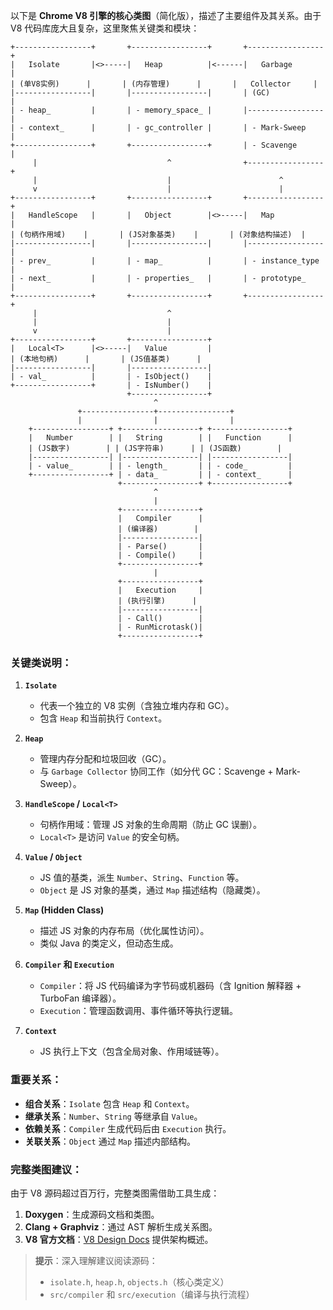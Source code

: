 以下是 **Chrome V8 引擎的核心类图**（简化版），描述了主要组件及其关系。由于 V8 代码库庞大且复杂，这里聚焦关键类和模块：

```plaintext
+-----------------+       +-----------------+       +-----------------+
|   Isolate       |<>-----|   Heap          |<------|   Garbage       |
| (单V8实例)      |       | (内存管理)      |       |   Collector     |
|-----------------|       |-----------------|       | (GC)            |
| - heap_         |       | - memory_space_ |       |-----------------|
| - context_      |       | - gc_controller |       | - Mark-Sweep    |
+-----------------+       +-----------------+       | - Scavenge      |
     |                             ^                +-----------------+
     |                             |                        ^
     v                             |                        |
+-----------------+       +-----------------+       +-----------------+
|   HandleScope   |       |   Object        |<>-----|   Map           |
| (句柄作用域)    |       | (JS对象基类)    |       | (对象结构描述)  |
|-----------------|       |-----------------|       |-----------------|
| - prev_         |       | - map_          |       | - instance_type |
| - next_         |       | - properties_   |       | - prototype_    |
+-----------------+       +-----------------+       +-----------------+
     |                             ^
     |                             |
     v                             |
+-----------------+       +-----------------+
|   Local<T>      |<>-----|   Value         |
| (本地句柄)      |       | (JS值基类)      |
|-----------------|       |-----------------|
| - val_          |       | - IsObject()    |
+-----------------+       | - IsNumber()    |
                          +-----------------+
                                ^
               +----------------+----------------+
               |                |                |
    +-----------------+ +-----------------+ +-----------------+
    |   Number        | |   String        | |   Function      |
    | (JS数字)        | | (JS字符串)      | | (JS函数)        |
    |-----------------| |-----------------| |-----------------|
    | - value_        | | - length_       | | - code_         |
    +-----------------+ | - data_         | | - context_      |
                        +-----------------+ +-----------------+
                                ^
                                |
                        +-----------------+
                        |   Compiler      |
                        | (编译器)        |
                        |-----------------|
                        | - Parse()       |
                        | - Compile()     |
                        +-----------------+
                                |
                        +-----------------+
                        |   Execution     |
                        | (执行引擎)      |
                        |-----------------|
                        | - Call()        |
                        | - RunMicrotask()|
                        +-----------------+
```

### 关键类说明：
1. **`Isolate`**  
   - 代表一个独立的 V8 实例（含独立堆内存和 GC）。  
   - 包含 `Heap` 和当前执行 `Context`。

2. **`Heap`**  
   - 管理内存分配和垃圾回收（GC）。  
   - 与 `Garbage Collector` 协同工作（如分代 GC：Scavenge + Mark-Sweep）。

3. **`HandleScope` / `Local<T>`**  
   - 句柄作用域：管理 JS 对象的生命周期（防止 GC 误删）。  
   - `Local<T>` 是访问 `Value` 的安全句柄。

4. **`Value` / `Object`**  
   - JS 值的基类，派生 `Number`、`String`、`Function` 等。  
   - `Object` 是 JS 对象的基类，通过 `Map` 描述结构（隐藏类）。

5. **`Map` (Hidden Class)**  
   - 描述 JS 对象的内存布局（优化属性访问）。  
   - 类似 Java 的类定义，但动态生成。

6. **`Compiler` 和 `Execution`**  
   - `Compiler`：将 JS 代码编译为字节码或机器码（含 Ignition 解释器 + TurboFan 编译器）。  
   - `Execution`：管理函数调用、事件循环等执行逻辑。

7. **`Context`**  
   - JS 执行上下文（包含全局对象、作用域链等）。

### 重要关系：
- **组合关系**：`Isolate` 包含 `Heap` 和 `Context`。  
- **继承关系**：`Number`、`String` 等继承自 `Value`。  
- **依赖关系**：`Compiler` 生成代码后由 `Execution` 执行。  
- **关联关系**：`Object` 通过 `Map` 描述内部结构。

### 完整类图建议：
由于 V8 源码超过百万行，完整类图需借助工具生成：  
1. **Doxygen**：生成源码文档和类图。  
2. **Clang + Graphviz**：通过 AST 解析生成关系图。  
3. **V8 官方文档**：[V8 Design Docs](https://v8.dev/docs) 提供架构概述。

> **提示**：深入理解建议阅读源码：  
> - `isolate.h`, `heap.h`, `objects.h`（核心类定义）  
> - `src/compiler` 和 `src/execution`（编译与执行流程）